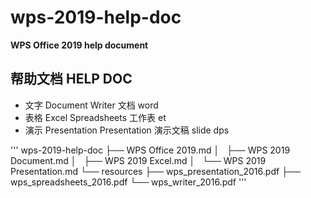 # wps-2019-help-doc

**WPS Office 2019 help document**

## 帮助文档 HELP DOC

* 文字 Document Writer 文档 word
* 表格 Excel Spreadsheets 工作表 et
* 演示 Presentation Presentation 演示文稿 slide dps 




'''
wps-2019-help-doc
├── WPS Office 2019.md
│   ├── WPS 2019 Document.md
│   ├── WPS 2019 Excel.md
│   └── WPS 2019 Presentation.md
└── resources
    ├── wps_presentation_2016.pdf
    ├── wps_spreadsheets_2016.pdf
    └── wps_writer_2016.pdf
'''
